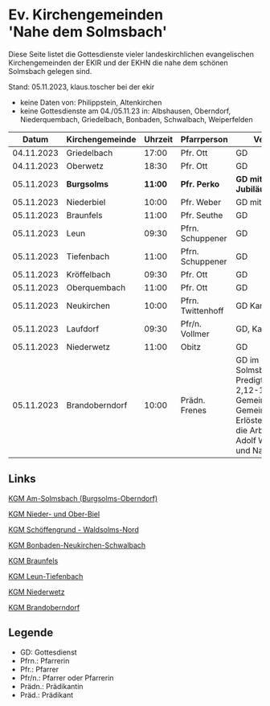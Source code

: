 # Ev. Kirchengemeinden<br>'Nahe dem Solmsbach'
Diese Seite listet die Gottesdienste vieler landeskirchlichen evangelischen Kirchengemeinden
der EKIR und der EKHN die nahe dem schönen Solmsbach gelegen sind.

Stand: 05.11.2023, klaus.toscher bei der ekir
- keine Daten von: Philippstein, Altenkirchen
- keine Gottesdienste am 04./05.11.23 in: Albshausen, Oberndorf, Niederquembach, Griedelbach, Bonbaden, Schwalbach, Weiperfelden

Datum        | Kirchengemeinde | Uhrzeit    | Pfarrperson       | Veranstaltung |
------------ | --------------- | ---------- | ----------------- | ------------- |
04.11.2023   | Griedelbach     | 17:00      | Pfr. Ott          | GD            |
04.11.2023   | Oberwetz        | 18:30      | Pfr. Ott          | GD            |
05.11.2023   | **Burgsolms**   | **11:00**  | **Pfr. Perko**    | **GD mit Jubiläumskonfirmation**  | 
05.11.2023   | Niederbiel      | 10:00      | Pfr. Weber        | GD mit Abendmahl |
05.11.2023   | Braunfels       | 11:00      | Pfr. Seuthe       | GD            |
05.11.2023   | Leun            | 09:30      | Pfrn. Schuppener  | GD            |
05.11.2023   | Tiefenbach      | 11:00      | Pfrn. Schuppener  | GD            |
05.11.2023   | Kröffelbach     | 09:30      | Pfr. Ott          | GD            |
05.11.2023   | Oberquembach    | 11:00      | Pfr. Ott          | GD            |
05.11.2023   | Neukirchen      | 10:00      | Pfrn. Twittenhoff | GD  Kanzeltausch |
05.11.2023   | Laufdorf        | 09:30      | Pfr/n. Vollmer    | GD, Kanzeltausch |
05.11.2023   | Niederwetz      | 11:00      | Obitz             | GD            |
05.11.2023   | Brandoberndorf  | 10:00      | Prädn. Frenes     | GD im Haus Solmsbachtal, Predigttext: 1 Johannes 2,12-14, Predigtthema: Gemeine als Gemeinschaft der Erlösten, Kollekte für die Arbeit des Gustav Adolf Werks in Hessen und Nassau   |


## Links

[KGM Am-Solmsbach (Burgsolms-Oberndorf)](https://burgsolms.ekir.de)

[KGM Nieder- und Ober-Biel](http://www.kirche-niederbiel.de/termine)

[KGM Schöffengrund - Waldsolms-Nord](https://schoeffengrund-waldsolms.ekir.de)

[KGM Bonbaden-Neukirchen-Schwalbach](https://www.evangelisch-bonbaden-schwalbach-neukirchen.de/gottesdienste/)

[KGM Braunfels](https://www.evangelisch-in-braunfels.de)

[KGM Leun-Tiefenbach](https://ol.wittich.de/titel/1108/)

[KGM Niederwetz](https://www.kirchengemeinde-nwrk.de/gemeinde-info/niederwetz/)

[KGM Brandoberndorf](https://ol.wittich.de/titel/1212/)


## Legende
- GD: Gottesdienst
- Pfrn.: Pfarrerin
- Pfr.: Pfarrer
- Pfr/n.: Pfarrer oder Pfarrerin
- Prädn.: Prädikantin
- Präd.: Prädikant
